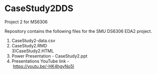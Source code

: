 # CaseStudy2DDS
Project 2 for MS6306
  

Repository contains the following files for the SMU DS6306 EDA2 project.
1) CaseStudy2-data.csv
2) CaseStudy2.RMD <br />
3)CaseStudy2.HTML <br />
4) Power Presentation - CaseStudy2.ppt
5) Presentations YouTube link - <br />
 &nbsp;https://youtu.be/-HK4hgyNo5I<br />
